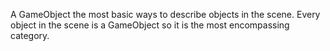 A GameObject the most basic ways to describe objects in the scene. Every object in the scene is a GameObject so it is the most encompassing category.